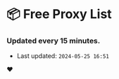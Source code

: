 # :package: Free Proxy List
### Updated every 15 minutes.

- Last updated: `2024-05-25 16:51`

:heart:
